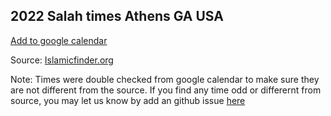 ## 2022 Salah times Athens GA USA

[Add to google calendar](https://calendar.google.com/calendar/u/0?cid=a2IwZTBlbG83Njg4MjJmZTJmZDRtMGllYWNAZ3JvdXAuY2FsZW5kYXIuZ29vZ2xlLmNvbQ)

Source: [Islamicfinder.org](https://www.islamicfinder.org)

Note: Times were double checked from google calendar to make sure they are not different from the source. If you find any time odd or differernt from source, you may let us know by add an github issue [here](https://github.com/FarahSaeed/Falah/issues) 


<!--- 


#### This is a new site

## Welcome to GitHub Pages

You can use the [editor on GitHub](https://github.com/FarahSaeed/Falah/edit/gh-pages/index.md) to maintain and preview the content for your website in Markdown files.

Whenever you commit to this repository, GitHub Pages will run [Jekyll](https://jekyllrb.com/) to rebuild the pages in your site, from the content in your Markdown files.

### Markdown

Markdown is a lightweight and easy-to-use syntax for styling your writing. It includes conventions for

```markdown
Syntax highlighted code block

# Header 1
## Header 2
### Header 3

- Bulleted
- List

1. Numbered
2. List

**Bold** and _Italic_ and `Code` text

[Link](url) and ![Image](src)
```

For more details see [Basic writing and formatting syntax](https://docs.github.com/en/github/writing-on-github/getting-started-with-writing-and-formatting-on-github/basic-writing-and-formatting-syntax).

### Jekyll Themes

Your Pages site will use the layout and styles from the Jekyll theme you have selected in your [repository settings](https://github.com/FarahSaeed/Falah/settings/pages). The name of this theme is saved in the Jekyll `_config.yml` configuration file.

### Support or Contact

Having trouble with Pages? Check out our [documentation](https://docs.github.com/categories/github-pages-basics/) or [contact support](https://support.github.com/contact) and we’ll help you sort it out.
-->
